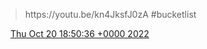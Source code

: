 > https://youtu\.be/kn4JksfJ0zA \#bucketlist

<img src="../../media/tweet.ico" width="12" /> [Thu Oct 20 18:50:36 +0000 2022](https://twitter.com/DromerDenker/status/1583168825041690624)